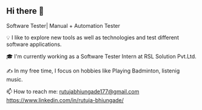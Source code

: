 ## Hi there 👋

Software Tester| Manual + Automation Tester

💡 I like to explore new tools as well as technologies and test different software applications.

🎓 I'm currently working as a Software Tester Intern at RSL Solution Pvt.Ltd.

✍️ In my free time, I focus on hobbies like Playing Badminton, listenig music.

📫 How to reach me: rutujabhiungade177@gmail.com
https://www.linkedin.com/in/rutuja-bhiungade/
